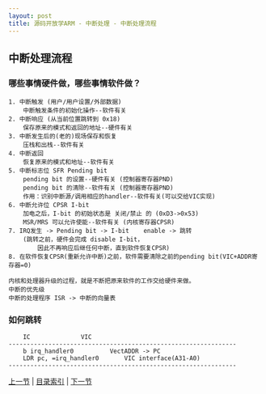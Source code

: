 ```yaml
---
layout: post
title: 源码开放学ARM - 中断处理 - 中断处理流程
---
```


## 中断处理流程
### 哪些事情硬件做，哪些事情软件做？
	1. 中断触发 (用户/用户设置/外部数据)	
		中断触发条件的初始化操作--软件有关 
	2. 中断响应 (从当前位置跳转到 0x18)
		保存原来的模式和返回的地址--硬件有关
	3. 中断发生后的(老的)现场保存和恢复
		压栈和出栈--软件有关
	4. 中断返回
		恢复原来的模式和地址--软件有关
	5. 中断标志位 SFR Pending bit
		pending bit 的设置--硬件有关 (控制器寄存器PND)			
		pending bit 的清除--软件有关 (控制器寄存器PND)
		作用：识别中断源/调用相应的handler--软件有关(可以交给VIC实现)		
	6. 中断允许位 CPSR I-bit
		加电之后，I-bit 的初始状态是 关闭/禁止 的 (0xD3->0x53)
		MSR/MRS 可以允许使能--软件有关 (内核寄存器CPSR) 
	7. IRQ发生 -> Pending bit -> I-bit	enable -> 跳转
		(跳转之前，硬件会完成 disable I-bit，
			因此不再响应后继任何中断，直到软件恢复CPSR)
	8. 在软件恢复CPSR(重新允许中断)之前，软件需要清除之前的pending bit(VIC+ADDR寄存器=0)
	
	内核和处理器升级的过程，就是不断把原来软件的工作交给硬件来做。
	中断的优先级
	中断的处理程序 ISR -> 中断的向量表
	
### 如何跳转
		IC				VIC
	---------------------------------------------------------------
		b irq_handler0			VectADDR -> PC
		LDR pc, =irq_handler0		VIC interface(A31-A0)
	---------------------------------------------------------------			





[上一节](chp9-1.html)  |  [目录索引](../index.html)  |  [下一节](chp9-3.html)
